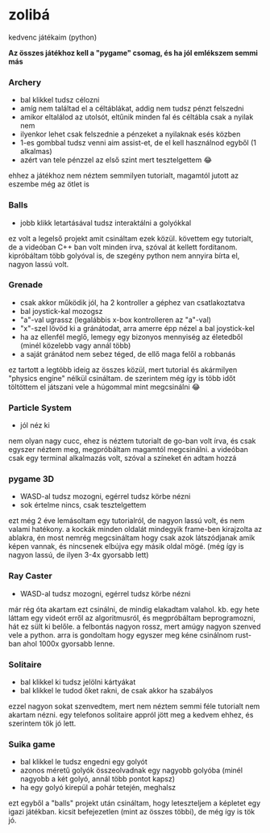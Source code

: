 # zolibá
kedvenc játékaim (python)

**Az összes játékhoz kell a "pygame" csomag, és ha jól emlékszem semmi más**

### Archery
- bal klikkel tudsz célozni
- amíg nem találtad el a céltáblákat, addig nem tudsz pénzt felszedni
- amikor eltalálod az utolsót, eltűnik minden fal és céltábla csak a nyilak nem
- ilyenkor lehet csak felszednie a pénzeket a nyilaknak esés közben
- 1-es gombbal tudsz venni aim assist-et, de el kell használnod egyből (1 alkalmas)
- azért van tele pénzzel az első szint mert tesztelgettem 😂

ehhez a játékhoz nem néztem semmilyen tutorialt, magamtól jutott az eszembe még az ötlet is

### Balls
- jobb klikk letartásával tudsz interaktálni a golyókkal

ez volt a legelső projekt amit csináltam ezek közül. követtem egy tutorialt, de a videóban C++ ban volt minden írva, szóval át kellett fordítanom.
kipróbáltam több golyóval is, de szegény python nem annyira bírta el, nagyon lassú volt.

### Grenade
- csak akkor működik jól, ha 2 kontroller a géphez van csatlakoztatva
- bal joystick-kal mozogsz
- "a"-val ugrassz (legalábbis x-box kontrolleren az "a"-val)
- "x"-szel lövöd ki a gránátodat, arra amerre épp nézel a bal joystick-kel
- ha az ellenfél meglő, lemegy egy bizonyos mennyiség az életedből (minél közelebb vagy annál több)
- a saját gránátod nem sebez téged, de ellő maga felől a robbanás

ez tartott a legtöbb ideig az összes közül, mert tutorial és akármilyen "physics engine" nélkül csináltam.
de szerintem még így is több időt töltöttem el játszani vele a húgommal mint megcsinálni 😂

### Particle System
- jól néz ki

nem olyan nagy cucc, ehez is néztem tutorialt de go-ban volt írva, és csak egyszer néztem meg, megpróbáltam magamtól megcsinálni.
a videóban csak egy terminal alkalmazás volt, szóval a színeket én adtam hozzá

### pygame 3D
- WASD-al tudsz mozogni, egérrel tudsz körbe nézni
- sok értelme nincs, csak tesztelgettem

ezt még 2 éve lemásoltam egy tutorialról, de nagyon lassú volt, és nem valami hatékony.
a kockák minden oldalát mindegyik frame-ben kirajzolta az ablakra, én most nemrég megcsináltam hogy csak azok látszódjanak amik képen vannak, és nincsenek elbújva egy másik oldal mögé.
(még így is nagyon lassú, de ilyen 3-4x gyorsabb lett)

### Ray Caster
- WASD-al tudsz mozogni, egérrel tudsz körbe nézni

már rég óta akartam ezt csinálni, de mindig elakadtam valahol.
kb. egy hete láttam egy videót erről az algoritmusról, és megpróbáltam beprogramozni, hát ez sült ki belőle.
a felbontás nagyon rossz, mert amúgy nagyon szenved vele a python. arra is gondoltam hogy egyszer meg kéne csinálnom rust-ban ahol 1000x gyorsabb lenne.

### Solitaire
- bal klikkel ki tudsz jelölni kártyákat
- bal klikkel le tudod őket rakni, de csak akkor ha szabályos

ezzel nagyon sokat szenvedtem, mert nem néztem semmi féle tutorialt nem akartam nézni.
egy telefonos solitaire appról jött meg a kedvem ehhez, és szerintem tök jó lett.

### Suika game
- bal klikkel le tudsz engedni egy golyót
- azonos méretű golyók összeolvadnak egy nagyobb golyóba (minél nagyobb a két golyó, annál több pontot kapsz)
- ha egy golyó kirepül a pohár tetején, meghalsz

ezt egyből a "balls" projekt után csináltam, hogy leteszteljem a képletet egy igazi játékban.
kicsit befejezetlen (mint az összes többi), de még így is tök jó.
